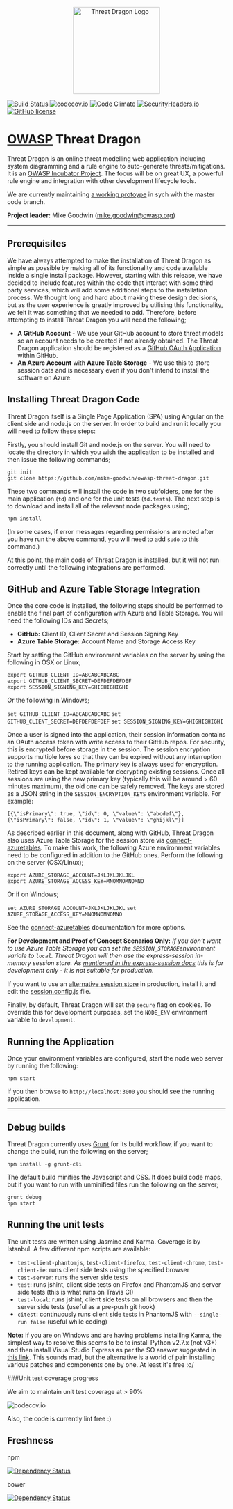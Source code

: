 <p align="center">
  <img src="http://mike-goodwin.github.io/owasp-threat-dragon/content/images/threatdragon_logo_image.svg" width="200" alt="Threat Dragon Logo"/>
</p>

[![Build Status](https://travis-ci.org/mike-goodwin/owasp-threat-dragon.svg?branch=master)](https://travis-ci.org/mike-goodwin/owasp-threat-dragon) [![codecov.io](http://codecov.io/github/mike-goodwin/owasp-threat-dragon/coverage.svg?branch=master)](http://codecov.io/github/mike-goodwin/owasp-threat-dragon?branch=master) [![Code Climate](https://codeclimate.com/github/mike-goodwin/owasp-threat-dragon/badges/gpa.svg)](https://codeclimate.com/github/mike-goodwin/owasp-threat-dragon) [![SecurityHeaders.io](https://securityheadersiobadges.azurewebsites.net/create/badge?domain=https://threatdragon.azurewebsites.net/)](https://securityheaders.io/?q=https://threatdragon.azurewebsites.net/&hide=on) [![GitHub license](https://img.shields.io/github/license/mike-goodwin/owasp-threat-dragon.svg)](LICENSE.txt)

# [OWASP](https://www.owasp.org) Threat Dragon #

Threat Dragon is an online threat modelling web application including system diagramming and a rule engine to auto-generate threats/mitigations. It is an [OWASP Incubator Project](https://www.owasp.org/index.php/OWASP_Threat_Dragon). The focus will be on great UX, a powerful rule engine and integration with other development lifecycle tools.

We are currently maintaining [a working protoype](http://threatdragon.azurewebsites.net/#/) in sych with the master code branch.

**Project leader:** Mike Goodwin (mike.goodwin@owasp.org)

---

## Prerequisites

We have always attempted to make the installation of Threat Dragon as simple as possible by making all of its functionality and code available inside a single install package.  However, starting with this release, we have decided to include features within the code that interact with some third party services, which will add some additional steps to the installation process.  We thought long and hard about making these design decisions, but as the user experience is greatly improved by utilising this functionality, we felt it was something that we needed to add.  Therefore, before attempting to install Threat Dragon you will need the following;

- **A GitHub Account** - We use your GitHub account to store threat models so an account needs to be created if not already obtained.  The Threat Dragon application should be registered as a [GitHub OAuth Application](https://github.com/settings/applications/new) within GitHub.
- **An Azure Account** with **Azure Table Storage** - We use this to store session data and is necessary even if you don't intend to install the software on Azure.

## Installing Threat Dragon Code

Threat Dragon itself is a Single Page Application (SPA) using Angular on the client side and node.js on the server.  In order to build and run it locally you will need to follow these steps:

Firstly, you should install Git and node.js on the server.  You will need to locate the directory in which you wish the application to be installed and then issue the following commands;

`git init`  
`git clone https://github.com/mike-goodwin/owasp-threat-dragon.git`

These two commands will install the code in two subfolders, one for the main application (`td`) and one for the unit tests (`td.tests`).  The next step is to download and install all of the relevant node packages using;

`npm install`

(In some cases, if error messages regarding permissions are noted after you have run the above command, you will need to add `sudo` to this command.)

At this point, the main code of Threat Dragon is installed, but it will not run correctly until the following integrations are performed.

## GitHub and Azure Table Storage Integration

Once the core code is installed, the following steps should be performed to enable the final part of configuration with Azure and Table Storage.  You will need the following IDs and Secrets;

- **GitHub:** Client ID, Client Secret and Session Signing Key
- **Azure Table Storage:** Account Name and Storage Access Key

Start by setting the GitHub environment variables on the server by using the following in OSX or Linux;   

`export GITHUB_CLIENT_ID=ABCABCABCABC`  
`export GITHUB_CLIENT_SECRET=DEFDEFDEFDEF`  
`export SESSION_SIGNING_KEY=GHIGHIGHIGHI` 

Or the following in Windows;

`set GITHUB_CLIENT_ID=ABCABCABCABC`
`set GITHUB_CLIENT_SECRET=DEFDEFDEFDEF`
`set SESSION_SIGNING_KEY=GHIGHIGHIGHI`
 
Once a user is signed into the application, their session information contains an OAuth access token with 
write access to their GitHub repos. For security, this is encrypted before storage in the session. The 
session encryption supports multiple keys so that they can be expired without any interruption to the 
running application. The primary key is always used for encryption. Retired keys can be kept available for 
decrypting existing sessions. Once all sessions are using the new primary key (typically this will be around > 60 minutes maximum), the old one can be safely removed. The keys are stored as a JSON string in  the 
`SESSION_ENCRYPTION_KEYS` environment variable. For example:
 
`[{\"isPrimary\": true, \"id\": 0, \"value\": \"abcdef\"}, {\"isPrimary\": false, \"id\": 1, \"value\": \"ghijkl\"}]`

As described earlier in this document, along with GitHub, Threat Dragon also uses Azure Table Storage for the session store via [connect-azuretables](https://www.npmjs.com/package/connect-azuretables). To make this work, the following Azure environment variables need to be configured in addition to the GitHub ones.  Perform the following on the server (OSX/Linux);
 
`export AZURE_STORAGE_ACCOUNT=JKLJKLJKLJKL`  
`export AZURE_STORAGE_ACCESS_KEY=MNOMNOMNOMNO` 

Or if on Windows;

`set AZURE_STORAGE_ACCOUNT=JKLJKLJKLJKL`
`set AZURE_STORAGE_ACCESS_KEY=MNOMNOMNOMNO`

See the [connect-azuretables](https://www.npmjs.com/package/connect-azuretables) documentation for more options.

**For Development and Proof of Concept Scenarios Only:** *If you don't want to use Azure Table Storage you 
can set the `SESSION_STORAGE`environment variale to `local`. Threat Dragon will then use the express-session in-memory session store. As [mentioned in the express-session docs](https://github.com/expressjs/session) 
this is for development only - it is not suitable for production.*

If you want to use an [alternative session store](https://github.com/expressjs/session#compatible-session-stores) in production, install it and edit the [session.config.js](https://github.com/mike-goodwin/owasp-threat-dragon/blob/master/td/config/session.config.js) file.

Finally, by default, Threat Dragon will set the `secure` flag on cookies. To override this for development purposes, set the `NODE_ENV` environment variable to `development`. 

## Running the Application

Once your environment variables are configured, start the node web server by running the following:

`npm start`

If you then browse to `http://localhost:3000` you should see the running application.

---

## Debug builds

Threat Dragon currently uses [Grunt](http://gruntjs.com/) for its build workflow, if you want to change the build, run the following on the server;

`npm install -g grunt-cli`

The default build minifies the Javascript and CSS. It does build code maps, but if you want to run with
unminified files run the following on the server;

`grunt debug`  
`npm start`

## Running the unit tests

The unit tests are written using Jasmine and Karma. Coverage is by Istanbul. A few different npm scripts are available:

* `test-client-phantomjs`, `test-client-firefox`, `test-client-chrome`, `test-client-ie`: runs client side tests using the specified browser
* `test-server`: runs the server side tests
* `test`: runs jshint, client side tests on Firefox and PhantomJS and server side tests (this is what runs on Travis CI)
* `test-local`: runs jshint, client side tests on all browsers and then the server side tests (useful as a pre-push git hook)
* `citest`: continuously runs client side tests in PhantomJS with `--single-run false` (useful while coding)

**Note:** If you are on Windows and are having problems installing Karma, the simplest way to resolve this seems to be to install Python v2.7.x (not v3+) and then install Visual Studio Express as per the SO answer suggested in [this link](http://codedmi.com/questions/298619/npm-install-g-karma-error-msb4019-the-imported-project-c-microsoft-cpp-defau). This sounds mad, but the alternative is a world of pain installing various patches and components one by one. At least it's free :o/

###Unit test coverage progress

We aim to maintain unit test coverage at > 90%

![codecov.io](https://codecov.io/github/mike-goodwin/owasp-threat-dragon/branch.svg?branch=master)

Also, the code is currently lint free :)

## Freshness

npm

[![Dependency Status](https://www.versioneye.com/user/projects/56185934a193340f2f000262/badge.svg?style=flat)](https://www.versioneye.com/user/projects/56185934a193340f2f000262) 

bower

[![Dependency Status](https://www.versioneye.com/user/projects/56185933a193340f2800026b/badge.svg?style=flat)](https://www.versioneye.com/user/projects/56185933a193340f2800026b)
